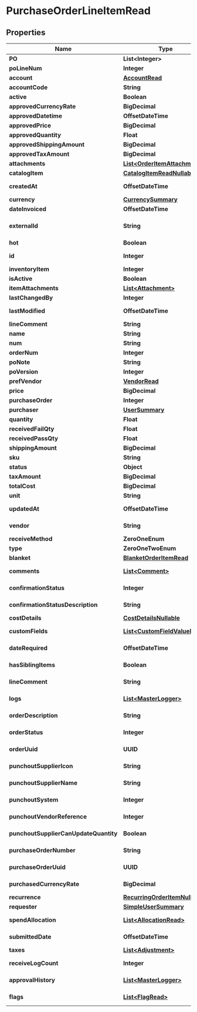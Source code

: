 

# PurchaseOrderLineItemRead


## Properties

| Name | Type | Description | Notes |
|------------ | ------------- | ------------- | -------------|
|**PO** | **List&lt;Integer&gt;** |  |  [optional] |
|**poLineNum** | **Integer** |  |  [optional] |
|**account** | [**AccountRead**](AccountRead.md) |  |  |
|**accountCode** | **String** |  |  [optional] |
|**active** | **Boolean** |  |  [optional] |
|**approvedCurrencyRate** | **BigDecimal** |  |  [optional] |
|**approvedDatetime** | **OffsetDateTime** |  |  |
|**approvedPrice** | **BigDecimal** |  |  [optional] |
|**approvedQuantity** | **Float** |  |  |
|**approvedShippingAmount** | **BigDecimal** |  |  [optional] |
|**approvedTaxAmount** | **BigDecimal** |  |  [optional] |
|**attachments** | [**List&lt;OrderItemAttachment&gt;**](OrderItemAttachment.md) |  |  |
|**catalogItem** | [**CatalogItemReadNullable**](CatalogItemReadNullable.md) |  |  |
|**createdAt** | **OffsetDateTime** |  |  [optional] [readonly] |
|**currency** | [**CurrencySummary**](CurrencySummary.md) |  |  |
|**dateInvoiced** | **OffsetDateTime** |  |  [optional] |
|**externalId** | **String** | External id of the order item |  [optional] |
|**hot** | **Boolean** |  |  [optional] |
|**id** | **Integer** |  |  [optional] [readonly] |
|**inventoryItem** | **Integer** |  |  [optional] |
|**isActive** | **Boolean** |  |  [optional] |
|**itemAttachments** | [**List&lt;Attachment&gt;**](Attachment.md) |  |  |
|**lastChangedBy** | **Integer** |  |  [optional] |
|**lastModified** | **OffsetDateTime** |  |  [optional] [readonly] |
|**lineComment** | **String** |  |  [optional] |
|**name** | **String** |  |  |
|**num** | **String** |  |  |
|**orderNum** | **Integer** |  |  [optional] |
|**poNote** | **String** |  |  [optional] |
|**poVersion** | **Integer** |  |  [optional] |
|**prefVendor** | [**VendorRead**](VendorRead.md) |  |  |
|**price** | **BigDecimal** |  |  |
|**purchaseOrder** | **Integer** |  |  [optional] |
|**purchaser** | [**UserSummary**](UserSummary.md) |  |  |
|**quantity** | **Float** |  |  |
|**receivedFailQty** | **Float** |  |  |
|**receivedPassQty** | **Float** |  |  |
|**shippingAmount** | **BigDecimal** |  |  [optional] |
|**sku** | **String** |  |  [optional] |
|**status** | **Object** |  |  [optional] |
|**taxAmount** | **BigDecimal** |  |  [optional] |
|**totalCost** | **BigDecimal** |  |  [optional] |
|**unit** | **String** |  |  |
|**updatedAt** | **OffsetDateTime** |  |  [optional] [readonly] |
|**vendor** | **String** |  |  [optional] [readonly] |
|**receiveMethod** | **ZeroOneEnum** |  |  [optional] |
|**type** | **ZeroOneTwoEnum** |  |  [optional] |
|**blanket** | [**BlanketOrderItemRead**](BlanketOrderItemRead.md) |  |  [optional] |
|**comments** | [**List&lt;Comment&gt;**](Comment.md) |  |  [optional] [readonly] |
|**confirmationStatus** | **Integer** |  |  [optional] [readonly] |
|**confirmationStatusDescription** | **String** |  |  [optional] [readonly] |
|**costDetails** | [**CostDetailsNullable**](CostDetailsNullable.md) |  |  [optional] |
|**customFields** | [**List&lt;CustomFieldValueRead&gt;**](CustomFieldValueRead.md) |  |  [optional] [readonly] |
|**dateRequired** | **OffsetDateTime** |  |  [optional] [readonly] |
|**hasSiblingItems** | **Boolean** |  |  [optional] [readonly] |
|**lineComment** | **String** |  |  [optional] [readonly] |
|**logs** | [**List&lt;MasterLogger&gt;**](MasterLogger.md) |  |  [optional] [readonly] |
|**orderDescription** | **String** |  |  [optional] [readonly] |
|**orderStatus** | **Integer** |  |  [optional] [readonly] |
|**orderUuid** | **UUID** |  |  [optional] [readonly] |
|**punchoutSupplierIcon** | **String** |  |  [optional] [readonly] |
|**punchoutSupplierName** | **String** |  |  [optional] [readonly] |
|**punchoutSystem** | **Integer** |  |  [optional] [readonly] |
|**punchoutVendorReference** | **Integer** |  |  [optional] [readonly] |
|**punchoutSupplierCanUpdateQuantity** | **Boolean** |  |  [optional] [readonly] |
|**purchaseOrderNumber** | **String** |  |  [optional] [readonly] |
|**purchaseOrderUuid** | **UUID** |  |  [optional] [readonly] |
|**purchasedCurrencyRate** | **BigDecimal** |  |  [optional] [readonly] |
|**recurrence** | [**RecurringOrderItemNullable**](RecurringOrderItemNullable.md) |  |  |
|**requester** | [**SimpleUserSummary**](SimpleUserSummary.md) |  |  [optional] |
|**spendAllocation** | [**List&lt;AllocationRead&gt;**](AllocationRead.md) |  |  [optional] [readonly] |
|**submittedDate** | **OffsetDateTime** |  |  [optional] [readonly] |
|**taxes** | [**List&lt;Adjustment&gt;**](Adjustment.md) |  |  [optional] |
|**receiveLogCount** | **Integer** |  |  [optional] [readonly] |
|**approvalHistory** | [**List&lt;MasterLogger&gt;**](MasterLogger.md) |  |  [optional] [readonly] |
|**flags** | [**List&lt;FlagRead&gt;**](FlagRead.md) |  |  [optional] [readonly] |



